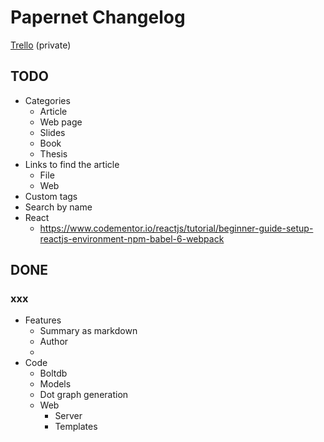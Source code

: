 # Papernet Changelog

[Trello](https://trello.com/b/kPMEfOKZ/papernet) (private)

## TODO
- Categories
    + Article
    + Web page
    + Slides
    + Book
    + Thesis
- Links to find the article
    + File
    + Web
- Custom tags
- Search by name
- React
    + https://www.codementor.io/reactjs/tutorial/beginner-guide-setup-reactjs-environment-npm-babel-6-webpack

## DONE

### xxx
- Features
    + Summary as markdown
    + Author
    + 
- Code
    + Boltdb
    + Models
    + Dot graph generation
    + Web
        * Server
        * Templates
